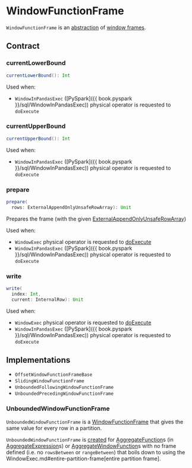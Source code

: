 # WindowFunctionFrame

`WindowFunctionFrame` is an [abstraction](#contract) of [window frames](#implementations).

## Contract

### <span id="currentLowerBound"> currentLowerBound

```scala
currentLowerBound(): Int
```

Used when:

* `WindowInPandasExec` ([PySpark]({{ book.pyspark }}/sql/WindowInPandasExec)) physical operator is requested to `doExecute`

### <span id="currentUpperBound"> currentUpperBound

```scala
currentUpperBound(): Int
```

Used when:

* `WindowInPandasExec` ([PySpark]({{ book.pyspark }}/sql/WindowInPandasExec)) physical operator is requested to `doExecute`

### <span id="prepare"> prepare

```scala
prepare(
  rows: ExternalAppendOnlyUnsafeRowArray): Unit
```

Prepares the frame (with the given [ExternalAppendOnlyUnsafeRowArray](../ExternalAppendOnlyUnsafeRowArray.md))

Used when:

* `WindowExec` physical operator is requested to [doExecute](../physical-operators/WindowExec.md#doExecute)
* `WindowInPandasExec` ([PySpark]({{ book.pyspark }}/sql/WindowInPandasExec)) physical operator is requested to `doExecute`

### <span id="write"> write

```scala
write(
  index: Int,
  current: InternalRow): Unit
```

Used when:

* `WindowExec` physical operator is requested to [doExecute](../physical-operators/WindowExec.md#doExecute)
* `WindowInPandasExec` ([PySpark]({{ book.pyspark }}/sql/WindowInPandasExec)) physical operator is requested to `doExecute`

## Implementations

* `OffsetWindowFunctionFrameBase`
* `SlidingWindowFunctionFrame`
* `UnboundedFollowingWindowFunctionFrame`
* `UnboundedPrecedingWindowFunctionFrame`

### <span id="UnboundedWindowFunctionFrame"> UnboundedWindowFunctionFrame

`UnboundedWindowFunctionFrame` is a [WindowFunctionFrame](#WindowFunctionFrame) that gives the same value for every row in a partition.

`UnboundedWindowFunctionFrame` is [created](#UnboundedWindowFunctionFrame-creating-instance) for [AggregateFunction](../expressions/AggregateFunction.md)s (in [AggregateExpression](../expressions/AggregateExpression.md)s) or [AggregateWindowFunction](../expressions/AggregateWindowFunction.md)s with no frame defined (i.e. no `rowsBetween` or `rangeBetween`) that boils down to using the WindowExec.md#entire-partition-frame[entire partition frame].
